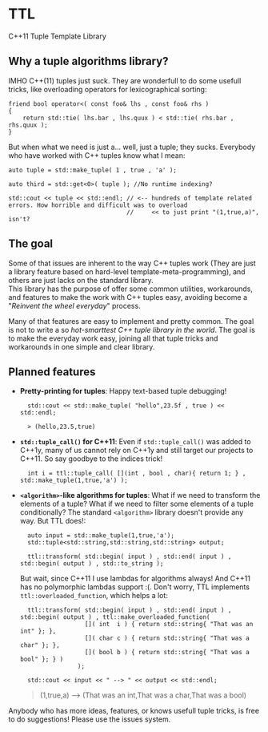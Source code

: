TTL
===

C++11 Tuple Template Library


## Why a tuple algorithms library?

IMHO C++(11) tuples just suck. They are wonderfull to do some usefull tricks, like overloading operators for lexicographical sorting:

    friend bool operator<( const foo& lhs , const foo& rhs )
    {
        return std::tie( lhs.bar , lhs.quux ) < std::tie( rhs.bar , rhs.quux );
    }
    
But when what we need is just a... well, just a tuple; they sucks. Everybody who have worked with C++ tuples know what I mean:

    auto tuple = std::make_tuple( 1 , true , 'a' );

    auto third = std::get<0>( tuple ); //No runtime indexing?
    
    std::cout << tuple << std::endl; // <-- hundreds of template related errors. How horrible and difficult was to overload
                                     //     << to just print "(1,true,a)", isn't?
                                     

## The goal

Some of that issues are inherent to the way C++ tuples work (They are just a library feature based on hard-level template-meta-programming), and others are just lacks on the standard library.  
This library has the purpose of offer some common utilities, workarounds, and features to make the work with C++ tuples easy, avoiding become a "*Reinvent the wheel everyday*" process.  

Many of that features are easy to implement and pretty common. The goal is not to write a so *hot-smarttest C++ tuple library in the world*. The goal is to make the everyday work easy, joining all that tuple tricks and workarounds in one simple and clear library.

## Planned features  

 - **Pretty-printing for tuples**: Happy text-based tuple debugging!
         
         std::cout << std::make_tuple( "hello",23.5f , true ) << std::endl;
         
         > (hello,23.5,true)

 - **`std::tuple_call()` for C++11**: Even if `std::tuple_call()` was added to C++1y, many of us cannot rely on C++1y and still target our projects to C++11. So say goodbye to the indices trick!
 
         int i = ttl::tuple_call( [](int , bool , char){ return 1; } , std::make_tuple(1,true,'a') );
         
    
 - **`<algorithm>`-like algorithms for tuples**: What if we need to transform the elements of a tuple? What if we need to filter some elements of a tuple conditionally? The standard `<algorithm>` library doesn't provide any way. But TTL does!:
 
         auto input = std::make_tuple(1,true,'a');
         std::tuple<std::string,std::string,std::string> output;
         
         ttl::transform( std::begin( input ) , std::end( input ) , std::begin( output ) , std::to_string );
 
   But wait, since C++11 I use lambdas for algorithms always! And C++11 has no polymorphic lambdas support :(. Don't worry, TTL implements `ttl::overloaded_function`, which
   helps a lot:

         ttl::transform( std::begin( input ) , std::end( input ) , std::begin( output ) , ttl::make_overloaded_function(
                         []( int  i ) { return std::string{ "That was an int" }; },
                         []( char c ) { return std::string{ "That was a char" }; },
                         []( bool b ) { return std::string{ "That was a bool" }; } )
                       );

         std::cout << input << " --> " << output << std::endl;


   > (1,true,a) --> (That was an int,That was a char,That was a bool)


Anybody who has more ideas, features, or knows usefull tuple tricks, is free to do suggestions! Please use the issues system.  
